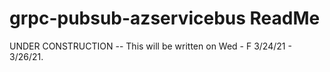# grpc-pubsub-azservicebus ReadMe
UNDER CONSTRUCTION -- This will be written on Wed - F 3/24/21 - 3/26/21.
